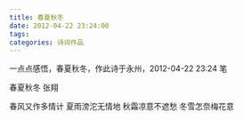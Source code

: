 ```yaml
---
title: 春夏秋冬
date: 2012-04-22 23:24:00
tags:
categories: 诗词作品
---
```


一点点感悟，春夏秋冬，作此诗于永州，2012-04-22 23:24 笔

<!-- more -->

<p class="poem">
春夏秋冬
张翔

春风又作多情计
夏雨滂沱无情地
秋霜凉意不遮愁
冬雪怎奈梅花意

</p>
